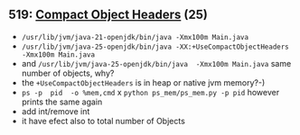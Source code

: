 ##  519: [Compact Object Headers](https://openjdk.org/jeps/519) (25)

 * `/usr/lib/jvm/java-21-openjdk/bin/java -Xmx100m Main.java`
 * `/usr/lib/jvm/java-25-openjdk/bin/java -XX:+UseCompactObjectHeaders   -Xmx100m Main.java`
 * and `/usr/lib/jvm/java-25-openjdk/bin/java  -Xmx100m Main.java` same number of objects, why?
 * the `+UseCompactObjectHeaders` is in heap or native jvm memory?-)
 * `ps -p  pid  -o %mem,cmd`  x  `python ps_mem/ps_mem.py -p pid` however prints the same again
 * add int/remove int
 * it have efect also to total number of Objects




